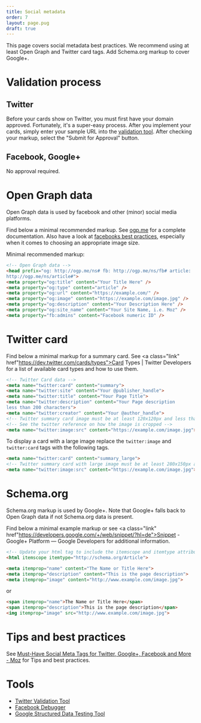 ```yaml
---
title: Social metadata
order: 7
layout: page.pug
draft: true
---
```


This page covers social metadata best practices. We recommend using at least
Open Graph and Twitter card tags. Add Schema.org markup to cover Google+.

# Validation process

## Twitter

Before your cards show on Twitter, you must first have your domain approved.
Fortunately, it's a super-easy process. After you implement your cards, simply
enter your sample URL into the <a class="link" href="https://dev.twitter.com/docs/cards/validation/validator">validation tool</a>.
After checking your markup, select the "Submit for Approval" button.

## Facebook, Google+

No approval required.

# Open Graph data

Open Graph data is used by facebook and other (minor) social media platforms.

Find below a minimal recommended markup. See <a href="http://ogp.me/" class="link">ogp.me</a> for a complete documentation.
Also have a look at <a href="https://developers.facebook.com/docs/sharing/best-practices" class="link">facebooks best practices</a>,
 especially when it comes to choosing an appropriate image size.

Minimal recommended markup:

```html
<!-- Open Graph data -->
<head prefix="og: http://ogp.me/ns# fb: http://ogp.me/ns/fb# article:
http://ogp.me/ns/article#">
<meta property="og:title" content="Your Title Here" />
<meta property="og:type" content="article" />
<meta property="og:url" content="https://example.com/" />
<meta property="og:image" content="https://example.com/image.jpg" />
<meta property="og:description" content="Your Description Here" />
<meta property="og:site_name" content="Your Site Name, i.e. Moz" />
<meta property="fb:admins" content="Facebook numeric ID" />
```

# Twitter card

Find below a minimal markup for a summary card. See <a class="link" href"https://dev.twitter.com/cards/types">Card Types | Twitter Developers</a>
for a list of available card types and how to use them.

```html
<!-- Twitter Card data -->
<meta name="twitter:card" content="summary">
<meta name="twitter:site" content="Your @publisher_handle">
<meta name="twitter:title" content="Your Page Title">
<meta name="twitter:description" content="Your Page description
less than 200 characters">
<meta name="twitter:creator" content="Your @author_handle">
<!-- Twitter summary card image must be at least 120x120px and less than 1MB -->
<!-- See the twitter reference on how the image is cropped -->
<meta name="twitter:image:src" content="https://example.com/image.jpg">
```

To display a card with a large image replace the `twitter:image` and `twitter:card` tags
with the following tags.

```html
<meta name="twitter:card" content="summary_large">
<!-- Twitter summary card with large image must be at least 280x150px and less than 1MB -->
<meta name="twitter:image:src" content="https://example.com/image.jpg">
```

# Schema.org

Schema.org markup is used by Google+. Note that Google+ falls back to Open Graph data
if not Schema.org data is present.

Find below a minimal example markup or see <a class="link" href"https://developers.google.com/+/web/snippet/?hl=de">Snippet - Google+ Platform — Google Developers</a> for additional information.

```html
<!-- Update your html tag to include the itemscope and itemtype attributes. -->
<html itemscope itemtype="http://schema.org/Article">
```

```html
<meta itemprop="name" content="The Name or Title Here">
<meta itemprop="description" content="This is the page description">
<meta itemprop="image" content="http://www.example.com/image.jpg">
```

or

```html
<span itemprop="name">The Name or Title Here</span>
<span itemprop="description">This is the page description</span>
<img itemprop="image" src="http://www.example.com/image.jpg">
```

# Tips and best practices

See [Must-Have Social Meta Tags for Twitter, Google+, Facebook and More - Moz](https://moz.com/blog/meta-data-templates-123)
for Tips and best practices.

# Tools

- [Twitter Validation Tool](https://dev.twitter.com/docs/cards/validation/validator)
- [Facebook Debugger](https://developers.facebook.com/tools/debug)
- [Google Structured Data Testing Tool](http://www.google.com/webmasters/tools/richsnippets)

<!--- Copyright AXA Versicherungen AG 2015 -->
